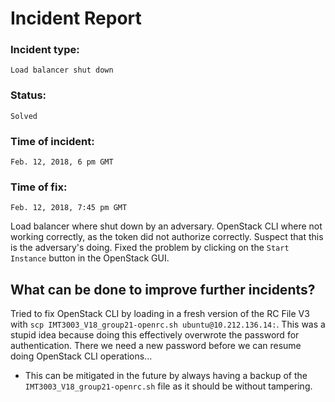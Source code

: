 # Incident Report

### Incident type:    
`Load balancer shut down`
### Status:           
`Solved`
### Time of incident: 
`Feb. 12, 2018, 6 pm GMT`
### Time of fix:       
`Feb. 12, 2018, 7:45 pm GMT`

Load balancer where shut down by an adversary.
OpenStack CLI where not working correctly, as the token did not authorize correctly. Suspect that this is the adversary's doing.
Fixed the problem by clicking on the `Start Instance` button in the OpenStack GUI.


## What can be done to improve further incidents?
Tried to fix OpenStack CLI by loading in a fresh version of the RC File V3 with `scp IMT3003_V18_group21-openrc.sh ubuntu@10.212.136.14:`.
This was a stupid idea because doing this effectively overwrote the password for authentication. There we need a new password before we can resume
doing OpenStack CLI operations...
* This can be mitigated in the future by always having a backup of the `IMT3003_V18_group21-openrc.sh` file as it should be without tampering.

